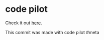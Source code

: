 code pilot
==========

Check it out [here](http://codepilot.meteor.com).

This commit was made with code pilot #meta